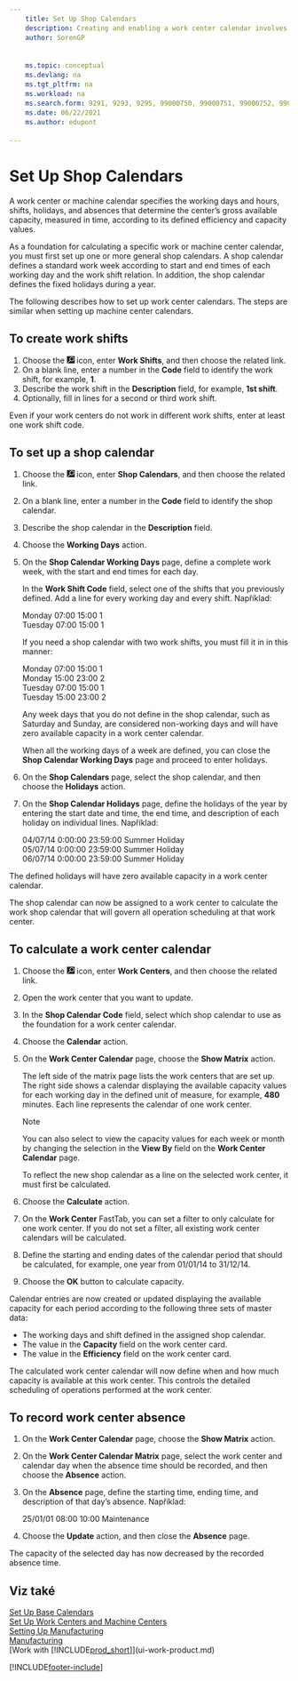 ```yaml
---
    title: Set Up Shop Calendars
    description: Creating and enabling a work center calendar involves several tasks including setting up shop calendars and creating work shifts.
    author: SorenGP

    
    ms.topic: conceptual
    ms.devlang: na
    ms.tgt_pltfrm: na
    ms.workload: na
    ms.search.form: 9291, 9293, 9295, 99000750, 99000751, 99000752, 99000753, 99000759, 99000769, 99000770, 99000771, 99000772, 99000920
    ms.date: 06/22/2021
    ms.author: edupont

---
```

# Set Up Shop Calendars

A work center or machine calendar specifies the working days and hours, shifts, holidays, and absences that determine the center’s gross available capacity, measured in time, according to its defined efficiency and capacity values.

As a foundation for calculating a specific work or machine center calendar, you must first set up one or more general shop calendars. A shop calendar defines a standard work week according to start and end times of each working day and the work shift relation. In addition, the shop calendar defines the fixed holidays during a year.

The following describes how to set up work center calendars. The steps are similar when setting up machine center calendars.

## To create work shifts
1. Choose the ![Lightbulb that opens the Tell Me feature.](media/ui-search/search_small.png "Tell me what you want to do") icon, enter **Work Shifts**, and then choose the related link.
2. On a blank line, enter a number in the **Code** field to identify the work shift, for example, **1**.
3. Describe the work shift in the **Description** field, for example, **1st shift**.
4. Optionally, fill in lines for a second or third work shift.

Even if your work centers do not work in different work shifts, enter at least one work shift code.

## To set up a shop calendar
1. Choose the ![Lightbulb that opens the Tell Me feature.](media/ui-search/search_small.png "Tell me what you want to do") icon, enter **Shop Calendars**, and then choose the related link.
2. On a blank line, enter a number in the **Code** field to identify the shop calendar.
3. Describe the shop calendar in the **Description** field.
4. Choose the **Working Days** action.
5. On the **Shop Calendar Working Days** page, define a complete work week, with the start and end times for each day.

   In the **Work Shift Code** field, select one of the shifts that you previously defined. Add a line for every working day and every shift. Například:

   Monday  07:00 15:00 1   
   Tuesday 07:00 15:00 1

   If you need a shop calendar with two work shifts, you must fill it in in this manner:

   Monday 07:00 15:00 1   
   Monday 15:00 23:00 2  
   Tuesday 07:00 15:00 1  
   Tuesday 15:00 23:00 2

   Any week days that you do not define in the shop calendar, such as Saturday and Sunday, are considered non-working days and will have zero available capacity in a work center calendar.

   When all the working days of a week are defined, you can close the **Shop Calendar Working Days** page and proceed to enter holidays.

6. On the **Shop Calendars** page, select the shop calendar, and then choose the **Holidays** action.
7. On the **Shop Calendar Holidays** page, define the holidays of the year by entering the start date and time, the end time, and description of each holiday on individual lines. Například:

   04/07/14 0:00:00 23:59:00 Summer Holiday  
   05/07/14 0:00:00 23:59:00 Summer Holiday  
   06/07/14 0:00:00 23:59:00 Summer Holiday

The defined holidays will have zero available capacity in a work center calendar.

The shop calendar can now be assigned to a work center to calculate the work shop calendar that will govern all operation scheduling at that work center.

## To calculate a work center calendar

1. Choose the ![Lightbulb that opens the Tell Me feature.](media/ui-search/search_small.png "Tell me what you want to do") icon, enter **Work Centers**, and then choose the related link.
2. Open the work center that you want to update.
3. In the **Shop Calendar Code** field, select which shop calendar to use as the foundation for a work center calendar.
4. Choose the **Calendar** action.
5. On the **Work Center Calendar** page, choose the **Show Matrix** action.

   The left side of the matrix page lists the work centers that are set up. The right side shows a calendar displaying the available capacity values for each working day in the defined unit of measure, for example, **480** minutes. Each line represents the calendar of one work center.

   > [!NOTE]  
   > You can also select to view the capacity values for each week or month by changing the selection in the **View By** field on the **Work Center Calendar** page.

   To reflect the new shop calendar as a line on the selected work center, it must first be calculated.

6. Choose the **Calculate** action.
7. On the **Work Center** FastTab, you can set a filter to only calculate for one work center. If you do not set a filter, all existing work center calendars will be calculated.
8. Define the starting and ending dates of the calendar period that should be calculated, for example, one year from 01/01/14 to 31/12/14.
9. Choose the **OK** button to calculate capacity.

Calendar entries are now created or updated displaying the available capacity for each period according to the following three sets of master data:

- The working days and shift defined in the assigned shop calendar.
- The value in the **Capacity** field on the work center card.
- The value in the **Efficiency** field on the work center card.

The calculated work center calendar will now define when and how much capacity is available at this work center. This controls the detailed scheduling of operations performed at the work center.

## To record work center absence
1. On the **Work Center Calendar** page, choose the **Show Matrix** action.
2. On the **Work Center Calendar Matrix** page, select the work center and calendar day when the absence time should be recorded, and then choose the **Absence** action.
3. On the **Absence** page, define the starting time, ending time, and description of that day’s absence. Například:

   25/01/01 08:00 10:00 Maintenance

4. Choose the **Update** action, and then close the **Absence** page.

The capacity of the selected day has now decreased by the recorded absence time.

## Viz také
[Set Up Base Calendars](across-how-to-assign-base-calendars.md)  
[Set Up Work Centers and Machine Centers](production-how-to-set-up-work-and-machine-centers.md)  
[Setting Up Manufacturing](production-configure-production-processes.md)  
[Manufacturing](production-manage-manufacturing.md)  
[Work with [!INCLUDE[prod_short](includes/prod_short.md)]](ui-work-product.md)


[!INCLUDE[footer-include](includes/footer-banner.md)]